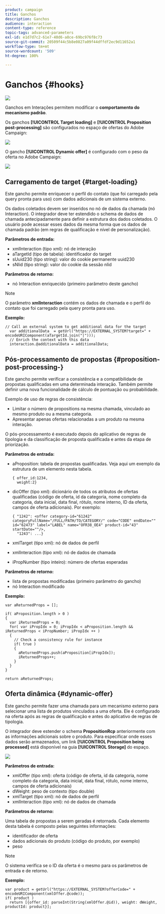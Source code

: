 ```yaml
---
product: campaign
title: Ganchos
description: Ganchos
audience: interaction
content-type: reference
topic-tags: advanced-parameters
exl-id: e1d7d7c2-61e7-40d6-a8ce-69bc976f8c73
source-git-commit: 20509f44c5b8e0827a09f44dffdf2ec9d11652a1
workflow-type: tm+mt
source-wordcount: '509'
ht-degree: 100%

---
```


# Ganchos {#hooks}

![](../../assets/v7-only.svg)

Ganchos em Interações permitem modificar o **comportamento do mecanismo padrão**.

Os ganchos **[!UICONTROL Target loading]** e **[!UICONTROL Proposition post-processing]** são configurados no espaço de ofertas do Adobe Campaign:

![](assets/interaction_hooks_1.png)

O gancho **[!UICONTROL Dynamic offer]** é configurado com o peso da oferta no Adobe Campaign:

![](assets/interaction_hooks_2.png)

## Carregamento de target {#target-loading}

Este gancho permite enriquecer o perfil do contato (que foi carregado pela query pronta para uso) com dados adicionais de um sistema externo.

Os dados coletados devem ser inseridos no nó de dados da chamada (nó Interaction). O integrador deve ter estendido o schema de dados de chamada antecipadamente para definir a estrutura dos dados coletados. O usuário pode acessar esses dados da mesma forma que os dados de chamada padrão (em regras de qualificação e nível de personalização).

**Parâmetros de entrada:**

* xmlInteraction (tipo xml): nó de interação
* aTargetId (tipo de tabela): identificador do target
* sUuid230 (tipo string): valor do cookie permanente uuid230
* sNlid (tipo string): valor do cookie da sessão nlid

**Parâmetros de retorno:**

* nó Interaction enriquecido (primeiro parâmetro deste gancho)

>[!NOTE]
>
>O parâmetro **xmlInteraction** contém os dados de chamada e o perfil do contato que foi carregado pela query pronta para uso.

**Exemplo:**

```
// Call an external system to get additional data for the target
  var additionalData  = getUrl("https://EXTERNAL_SYSTEM?target=" + encodeURIComponent(aTargetId.join("|")));
  // Enrich the context with this data
  interaction.@additionalData = additionalData;
```

## Pós-processamento de propostas {#proposition-post-processing-}

Este gancho permite verificar a consistência e a compatibilidade de propostas qualificadas em uma determinada interação. Também permite definir uma nova funcionalidade de cálculo de pontuação ou probabilidade.

Exemplo de uso de regras de consistência:

* Limitar o número de propositions na mesma chamada, vinculado ao mesmo produto ou a mesma categoria.
* Apresentar apenas ofertas relacionadas a um produto na mesma interação.

O pós-processamento é executado depois do aplicativo de regras de tipologia e da classificação de proposta qualificada e antes da etapa de priorização.

**Parâmetros de entrada:**

* aProposition: tabela de propostas qualificadas. Veja aqui um exemplo da estrutura de um elemento nesta tabela.

   ```
   { offer_id:1234,
     weight:2}
   ```

* dicOffer (tipo xml): dicionário de todos os atributos de ofertas qualificadas (código de oferta, id da categoria, nome completo da categoria, data inicial, data final, rótulo, nome interno, ID da oferta, campos de oferta adicionais). Por exemplo:

   ```
   { "1242": <offer category-id="61242" categoryFullName="/FULL/PATH/TO/CATEGORY/" code="CODE" endDate="" id="62473" label="LABEL" name="OFR38_OE4" product-id="43" startDate=""/>,
     "1243": ...}
   ```

* xmlTarget (tipo xml): nó de dados de perfil
* xmlInteraction (tipo xml): nó de dados de chamada
* iPropNumber (tipo inteiro): número de ofertas esperadas

**Parâmetros de retorno:**

* lista de propostas modificadas (primeiro parâmetro do gancho)
* nó Interaction modificado

**Exemplo:**

```
var aReturnedProps = [];

if( aProposition.length > 0 )
{
  var iReturnedProps = 0;
  for( var iPropIdx = 0; iPropIdx < aProposition.length && iReturnedProps < iPropNumber; iPropIdx ++ )
  {
    // Check a consistency rule for instance
    if( true )
    {
      aReturnedProps.push(aProposition[iPropIdx]);
      iReturnedProps++;
    }
  }
}

return aReturnedProps;
```

## Oferta dinâmica {#dynamic-offer}

Este gancho permite fazer uma chamada para um mecanismo externo para selecionar uma lista de produtos vinculados a uma oferta. Ele é configurado na oferta após as regras de qualificação e antes do aplicativo de regras de tipologia.

O integrador deve estender o schema **PropositionRcp** anteriormente com as informações adicionais sobre o produto. Para especificar onde esses dados serão armazenados, um link **[!UICONTROL Proposition being processed]** está disponível na guia **[!UICONTROL Storage]** do espaço.

![](assets/interaction_hooks_3.png)

**Parâmetros de entrada:**

* xmlOffer (tipo xml): oferta (código de oferta, id da categoria, nome completo da categoria, data inicial, data final, rótulo, nome interno, campos de oferta adicionais)
* dWeight: peso de contexto (tipo double)
* xmlTarget (tipo xml): nó de dados de perfil
* xmlInteraction (tipo xml): nó de dados de chamada

**Parâmetros de retorno:**

Uma tabela de propostas a serem geradas é retornada. Cada elemento desta tabela é composto pelas seguintes informações:

* identificador de oferta
* dados adicionais do produto (código do produto, por exemplo)
* peso

>[!NOTE]
>
>O sistema verifica se o ID da oferta é o mesmo para os parâmetros de entrada e de retorno.

**Exemplo:**

```
var product = getUrl("https://EXTERNAL_SYSTEM?offerCode=" + encodeURIComponent(xmlOffer.@code));
if( product )
  return [{offer_id: parseInt(String(xmlOffer.@id)), weight: dWeight, productId: product}];
```
